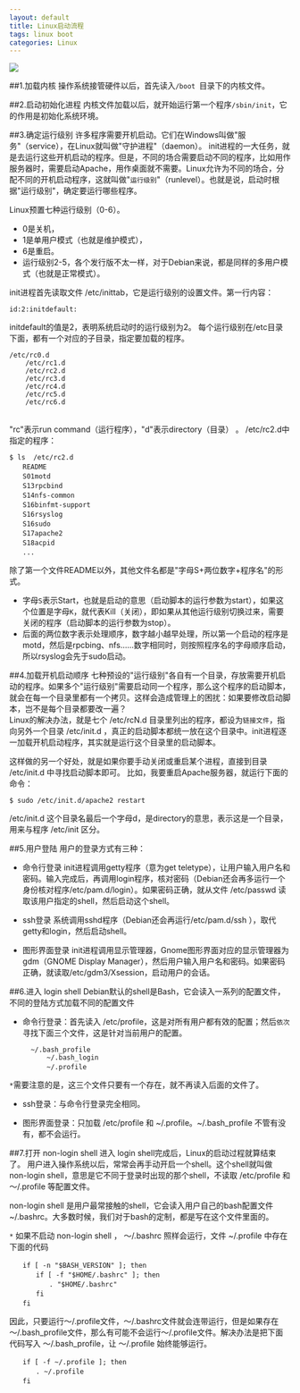 ```yaml
---
layout: default
title: Linux启动流程
tags: linux boot
categories: Linux
---
```


![](http://image.beekka.com/blog/201308/bg2013081708.png)

##1.加载内核
操作系统接管硬件以后，首先读入`/boot `目录下的内核文件。

##2.启动初始化进程
内核文件加载以后，就开始运行第一个程序`/sbin/init`，它的作用是初始化系统环境。

##3.确定运行级别
许多程序需要开机启动。它们在Windows叫做"服务"（service），在Linux就叫做"守护进程"（daemon）。
init进程的一大任务，就是去运行这些开机启动的程序。但是，不同的场合需要启动不同的程序，比如用作服务器时，需要启动Apache，用作桌面就不需要。Linux允许为不同的场合，分配不同的开机启动程序，这就叫做"`运行级别`"（runlevel）。也就是说，启动时根据"运行级别"，确定要运行哪些程序。

Linux预置七种运行级别（0-6）。
* 0是关机，
* 1是单用户模式（也就是维护模式），
* 6是重启。
* 运行级别2-5，各个发行版不太一样，对于Debian来说，都是同样的多用户模式（也就是正常模式）。

init进程首先读取文件 /etc/inittab，它是运行级别的设置文件。第一行内容：
	
	id:2:initdefault:

initdefault的值是2，表明系统启动时的运行级别为2。
每个运行级别在/etc目录下面，都有一个对应的子目录，指定要加载的程序。
	
	/etc/rc0.d 
		/etc/rc1.d
		/etc/rc2.d
		/etc/rc3.d
		/etc/rc4.d
		/etc/rc5.d
		/etc/rc6.d
	　　
"rc"表示run command（运行程序），"d"表示directory（目录）	。
/etc/rc2.d中指定的程序：

	$ ls  /etc/rc2.d
	　　README
	　　S01motd
	　　S13rpcbind
	　　S14nfs-common
	　　S16binfmt-support
	　　S16rsyslog
	　　S16sudo
	　　S17apache2
	　　S18acpid
	　　...　

除了第一个文件README以外，其他文件名都是"字母S+两位数字+程序名"的形式。
* 字母`S`表示Start，也就是启动的意思（启动脚本的运行参数为start），如果这个位置是字母`K`，就代表Kill（关闭），即如果从其他运行级别切换过来，需要关闭的程序（启动脚本的运行参数为stop）。
* 后面的两位数字表示处理顺序，数字越小越早处理，所以第一个启动的程序是motd，然后是rpcbing、nfs......数字相同时，则按照程序名的字母顺序启动，所以rsyslog会先于sudo启动。

##4.加载开机启动顺序
七种预设的"运行级别"各自有一个目录，存放需要开机启动的程序。如果多个"运行级别"需要启动同一个程序，那么这个程序的启动脚本，就会在每一个目录里都有一个拷贝。这样会造成管理上的困扰：如果要修改启动脚本，岂不是每个目录都要改一遍？  
Linux的解决办法，就是七个 /etc/rcN.d 目录里列出的程序，都设为`链接文件`，指向另外一个目录 /etc/init.d ，真正的启动脚本都统一放在这个目录中。init进程逐一加载开机启动程序，其实就是运行这个目录里的启动脚本。

这样做的另一个好处，就是如果你要手动关闭或重启某个进程，直接到目录 /etc/init.d 中寻找启动脚本即可。
比如，我要重启Apache服务器，就运行下面的命令：
	
	$ sudo /etc/init.d/apache2 restart
	
/etc/init.d 这个目录名最后一个字母d，是directory的意思，表示这是一个目录，用来与程序 /etc/init 区分。

##5.用户登陆
用户的登录方式有三种：

* 命令行登录
init进程调用getty程序（意为get teletype），让用户输入用户名和密码。输入完成后，再调用login程序，核对密码（Debian还会再多运行一个身份核对程序/etc/pam.d/login）。如果密码正确，就从文件 /etc/passwd 读取该用户指定的shell，然后启动这个shell。

* ssh登录
系统调用sshd程序（Debian还会再运行/etc/pam.d/ssh ），取代getty和login，然后启动shell。

* 图形界面登录
init进程调用显示管理器，Gnome图形界面对应的显示管理器为gdm（GNOME Display Manager），然后用户输入用户名和密码。如果密码正确，就读取/etc/gdm3/Xsession，启动用户的会话。

##6.进入 login shell
Debian默认的shell是Bash，它会读入一系列的配置文件，不同的登陆方式加载不同的配置文件

* 命令行登录：首先读入 /etc/profile，这是对所有用户都有效的配置；然后`依次`寻找下面三个文件，这是针对当前用户的配置。
	
		~/.bash_profile
			~/.bash_login
			~/.profile　　
`*`需要注意的是，这三个文件只要有一个存在，就不再读入后面的文件了。

* ssh登录：与命令行登录完全相同。

* 图形界面登录：只加载 /etc/profile 和 ~/.profile。~/.bash_profile 不管有没有，都不会运行。

##7.打开 non-login shell
进入 login shell完成后，Linux的启动过程就算结束了。
用户进入操作系统以后，常常会再手动开启一个shell。这个shell就叫做 non-login shell，意思是它不同于登录时出现的那个shell，不读取 /etc/profile 和 ～/.profile 等配置文件。

non-login shell 是用户最常接触的shell，它会读入用户自己的bash配置文件 ~/.bashrc。大多数时候，我们对于bash的定制，都是写在这个文件里面的。

`*` 如果不启动 non-login shell ， ～/.bashrc 照样会运行，文件 ~/.profile 中存在下面的代码

```shell
　　if [ -n "$BASH_VERSION" ]; then
　　　　if [ -f "$HOME/.bashrc" ]; then
　　　　　　. "$HOME/.bashrc"
　　　　fi
　　fi
```

因此，只要运行～/.profile文件，～/.bashrc文件就会连带运行，但是如果存在～/.bash_profile文件，那么有可能不会运行～/.profile文件。解决办法是把下面代码写入 ～/.bash_profile，让 ～/.profile 始终能够运行。

```shell
　　if [ -f ~/.profile ]; then
　　　　. ~/.profile
　　fi
```
